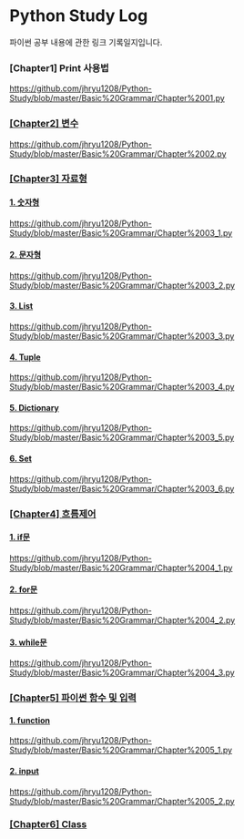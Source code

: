 <h1>Python Study Log</h1>
파이썬 공부 내용에 관한 링크 기록일지입니다.

<h3>[Chapter1] Print 사용법</h3>
<a href = "https://github.com/jhryu1208/Python-Study/blob/master/Basic%20Grammar/Chapter%2001.py">https://github.com/jhryu1208/Python-Study/blob/master/Basic%20Grammar/Chapter%2001.py

<h3>[Chapter2] 변수</h3>
<a href = "https://github.com/jhryu1208/Python-Study/blob/master/Basic%20Grammar/Chapter%2002.py">https://github.com/jhryu1208/Python-Study/blob/master/Basic%20Grammar/Chapter%2002.py

<h3>[Chapter3] 자료형</h3>
<h4>1. 숫자형</h4>
<a href = "https://github.com/jhryu1208/Python-Study/blob/master/Basic%20Grammar/Chapter%2003_1.py">https://github.com/jhryu1208/Python-Study/blob/master/Basic%20Grammar/Chapter%2003_1.py

<h4>2. 문자형</h4>
<a href = "https://github.com/jhryu1208/Python-Study/blob/master/Basic%20Grammar/Chapter%2003_2.py">https://github.com/jhryu1208/Python-Study/blob/master/Basic%20Grammar/Chapter%2003_2.py

<h4>3. List</h4>
<a href = "https://github.com/jhryu1208/Python-Study/blob/master/Basic%20Grammar/Chapter%2003_3.py">https://github.com/jhryu1208/Python-Study/blob/master/Basic%20Grammar/Chapter%2003_3.py

<h4>4. Tuple</h4>
<a href = "https://github.com/jhryu1208/Python-Study/blob/master/Basic%20Grammar/Chapter%2003_4.py">https://github.com/jhryu1208/Python-Study/blob/master/Basic%20Grammar/Chapter%2003_4.py

<h4>5. Dictionary</h4>
<a href = "https://github.com/jhryu1208/Python-Study/blob/master/Basic%20Grammar/Chapter%2003_5.py">https://github.com/jhryu1208/Python-Study/blob/master/Basic%20Grammar/Chapter%2003_5.py

<h4>6. Set</h4>
<a href = "https://github.com/jhryu1208/Python-Study/blob/master/Basic%20Grammar/Chapter%2003_6.py">https://github.com/jhryu1208/Python-Study/blob/master/Basic%20Grammar/Chapter%2003_6.py

<h3>[Chapter4] 흐름제어</h3>
<h4>1. if문</h4>
<a href = "https://github.com/jhryu1208/Python-Study/blob/master/Basic%20Grammar/Chapter%2004_1.py">https://github.com/jhryu1208/Python-Study/blob/master/Basic%20Grammar/Chapter%2004_1.py

<h4>2. for문</h4>
<a href = "https://github.com/jhryu1208/Python-Study/blob/master/Basic%20Grammar/Chapter%2004_2.py">https://github.com/jhryu1208/Python-Study/blob/master/Basic%20Grammar/Chapter%2004_2.py

<h4>3. while문</h4>
<a href = "https://github.com/jhryu1208/Python-Study/blob/master/Basic%20Grammar/Chapter%2004_3.py">https://github.com/jhryu1208/Python-Study/blob/master/Basic%20Grammar/Chapter%2004_3.py

<h3>[Chapter5] 파이썬 함수 및 입력</h3>
<h4>1. function</h4>
<a href = "https://github.com/jhryu1208/Python-Study/blob/master/Basic%20Grammar/Chapter%2005_1.py">https://github.com/jhryu1208/Python-Study/blob/master/Basic%20Grammar/Chapter%2005_1.py

<h4>2. input</h4>
<a href = "https://github.com/jhryu1208/Python-Study/blob/master/Basic%20Grammar/Chapter%2005_2.py">https://github.com/jhryu1208/Python-Study/blob/master/Basic%20Grammar/Chapter%2005_2.py

<h3>[Chapter6] Class</h3>
